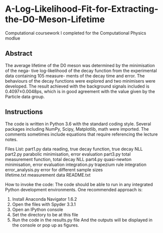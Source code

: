 # A-Log-Likelihood-Fit-for-Extracting-the-D0-Meson-Lifetime
Computational coursework I completed for the Computational Physics modlue

## Abstract
The average lifetime of the D0 meson was determined by the minimisation of the nega- tive log-likelihood of the decay function from the experimental data containing 105 measure- ments of the decay time and error. The behaviours of the decay functions were explored and two minimisers were developed. The result achieved with the background signals included is 0.4097±0.0048ps, which is in good agreement with the value given by the Particle data group.

## Instructions
The code is written in Python 3.6 with the standard coding style.
Several packages including NumPy, Scipy, Matplotlib, math were imported.
The comments sometimes include equations that require referencing the lecture notes.

Files List:
part1.py		data reading, true decay function, true decay NLL
part2.py		parabolic minimisation, error evaluation 
part3.py		total measurement function, total decay NLL
part4.py		quasi-newton minimisation, error evaluation 
integration.py		trapezium rule integration
error_analysis.py	error for different sample sizes	
lifetime.txt		measurement data
README.txt

How to invoke the code:
The code should be able to run in any integrated Python development environments.
One recommended approach is:
1. Install Anaconda Navigator 1.6.2
2. Open the files with Spyder 3.3.1
3. Open an IPython console
4. Set the directory to be at this file
5. Run the code in the results.py file
And the outputs will be displayed in the console or pop up as figures.

